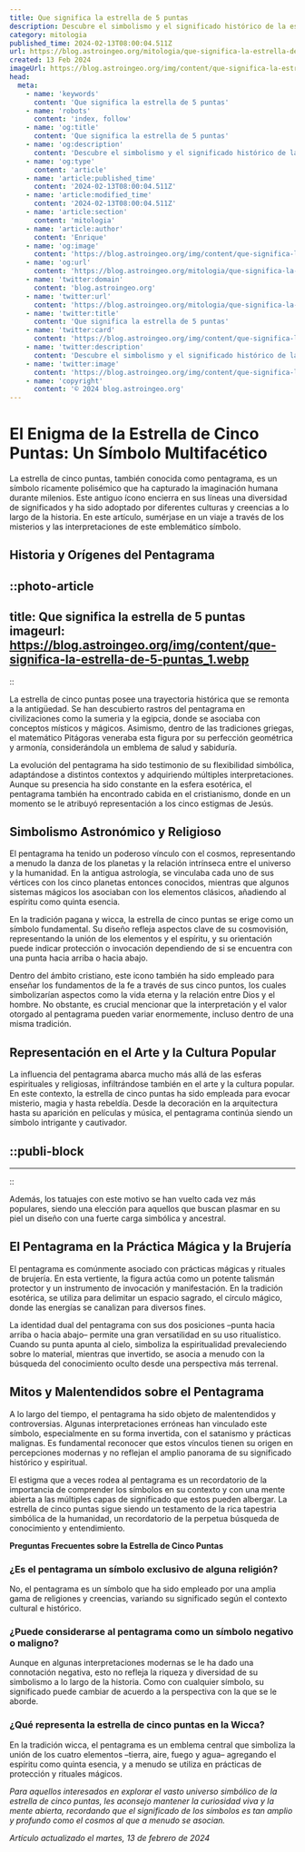 ```yaml
---
title: Que significa la estrella de 5 puntas
description: Descubre el simbolismo y el significado histórico de la estrella de 5 puntas, un símbolo fascinante con raíces en diversas culturas.
category: mitologia
published_time: 2024-02-13T08:00:04.511Z
url: https://blog.astroingeo.org/mitologia/que-significa-la-estrella-de-5-puntas
created: 13 Feb 2024
imageUrl: https://blog.astroingeo.org/img/content/que-significa-la-estrella-de-5-puntas_1.webp
head:
  meta:
    - name: 'keywords'
      content: 'Que significa la estrella de 5 puntas'
    - name: 'robots'
      content: 'index, follow'
    - name: 'og:title'
      content: 'Que significa la estrella de 5 puntas'
    - name: 'og:description'
      content: 'Descubre el simbolismo y el significado histórico de la estrella de 5 puntas, un símbolo fascinante con raíces en diversas culturas.'
    - name: 'og:type'
      content: 'article'
    - name: 'article:published_time'
      content: '2024-02-13T08:00:04.511Z'
    - name: 'article:modified_time'
      content: '2024-02-13T08:00:04.511Z'
    - name: 'article:section'
      content: 'mitologia'
    - name: 'article:author'
      content: 'Enrique'
    - name: 'og:image'
      content: 'https://blog.astroingeo.org/img/content/que-significa-la-estrella-de-5-puntas_1.webp'
    - name: 'og:url'
      content: 'https://blog.astroingeo.org/mitologia/que-significa-la-estrella-de-5-puntas'
    - name: 'twitter:domain'
      content: 'blog.astroingeo.org'
    - name: 'twitter:url'
      content: 'https://blog.astroingeo.org/mitologia/que-significa-la-estrella-de-5-puntas'
    - name: 'twitter:title'
      content: 'Que significa la estrella de 5 puntas'
    - name: 'twitter:card'
      content: 'https://blog.astroingeo.org/img/content/que-significa-la-estrella-de-5-puntas_1.webp'
    - name: 'twitter:description'
      content: 'Descubre el simbolismo y el significado histórico de la estrella de 5 puntas, un símbolo fascinante con raíces en diversas culturas.'
    - name: 'twitter:image'
      content: 'https://blog.astroingeo.org/img/content/que-significa-la-estrella-de-5-puntas_1.webp'
    - name: 'copyright'
      content: '© 2024 blog.astroingeo.org'
---
```

# El Enigma de la Estrella de Cinco Puntas: Un Símbolo Multifacético

La estrella de cinco puntas, también conocida como pentagrama, es un símbolo ricamente polisémico que ha capturado la imaginación humana durante milenios. Este antiguo ícono encierra en sus líneas una diversidad de significados y ha sido adoptado por diferentes culturas y creencias a lo largo de la historia. En este artículo, sumérjase en un viaje a través de los misterios y las interpretaciones de este emblemático símbolo.

## Historia y Orígenes del Pentagrama


::photo-article
---
title: Que significa la estrella de 5 puntas
imageurl: https://blog.astroingeo.org/img/content/que-significa-la-estrella-de-5-puntas_1.webp
---
::


La estrella de cinco puntas posee una trayectoria histórica que se remonta a la antigüedad. Se han descubierto rastros del pentagrama en civilizaciones como la sumeria y la egipcia, donde se asociaba con conceptos místicos y mágicos. Asimismo, dentro de las tradiciones griegas, el matemático Pitágoras veneraba esta figura por su perfección geométrica y armonía, considerándola un emblema de salud y sabiduría.

La evolución del pentagrama ha sido testimonio de su flexibilidad simbólica, adaptándose a distintos contextos y adquiriendo múltiples interpretaciones. Aunque su presencia ha sido constante en la esfera esotérica, el pentagrama también ha encontrado cabida en el cristianismo, donde en un momento se le atribuyó representación a los cinco estigmas de Jesús.

## Simbolismo Astronómico y Religioso

El pentagrama ha tenido un poderoso vínculo con el cosmos, representando a menudo la danza de los planetas y la relación intrínseca entre el universo y la humanidad. En la antigua astrología, se vinculaba cada uno de sus vértices con los cinco planetas entonces conocidos, mientras que algunos sistemas mágicos los asociaban con los elementos clásicos, añadiendo al espíritu como quinta esencia.

En la tradición pagana y wicca, la estrella de cinco puntas se erige como un símbolo fundamental. Su diseño refleja aspectos clave de su cosmovisión, representando la unión de los elementos y el espíritu, y su orientación puede indicar protección o invocación dependiendo de si se encuentra con una punta hacia arriba o hacia abajo.

Dentro del ámbito cristiano, este icono también ha sido empleado para enseñar los fundamentos de la fe a través de sus cinco puntos, los cuales simbolizarían aspectos como la vida eterna y la relación entre Dios y el hombre. No obstante, es crucial mencionar que la interpretación y el valor otorgado al pentagrama pueden variar enormemente, incluso dentro de una misma tradición.

## Representación en el Arte y la Cultura Popular

La influencia del pentagrama abarca mucho más allá de las esferas espirituales y religiosas, infiltrándose también en el arte y la cultura popular. En este contexto, la estrella de cinco puntas ha sido empleada para evocar misterio, magia y hasta rebeldía. Desde la decoración en la arquitectura hasta su aparición en películas y música, el pentagrama continúa siendo un símbolo intrigante y cautivador.


  ::publi-block
  ---
  ---
  ::
  
  
Además, los tatuajes con este motivo se han vuelto cada vez más populares, siendo una elección para aquellos que buscan plasmar en su piel un diseño con una fuerte carga simbólica y ancestral.

## El Pentagrama en la Práctica Mágica y la Brujería

El pentagrama es comúnmente asociado con prácticas mágicas y rituales de brujería. En esta vertiente, la figura actúa como un potente talismán protector y un instrumento de invocación y manifestación. En la tradición esotérica, se utiliza para delimitar un espacio sagrado, el círculo mágico, donde las energías se canalizan para diversos fines.

La identidad dual del pentagrama con sus dos posiciones –punta hacia arriba o hacia abajo– permite una gran versatilidad en su uso ritualístico. Cuando su punta apunta al cielo, simboliza la espiritualidad prevaleciendo sobre lo material, mientras que invertido, se asocia a menudo con la búsqueda del conocimiento oculto desde una perspectiva más terrenal.

## Mitos y Malentendidos sobre el Pentagrama

A lo largo del tiempo, el pentagrama ha sido objeto de malentendidos y controversias. Algunas interpretaciones erróneas han vinculado este símbolo, especialmente en su forma invertida, con el satanismo y prácticas malignas. Es fundamental reconocer que estos vínculos tienen su origen en percepciones modernas y no reflejan el amplio panorama de su significado histórico y espiritual.

El estigma que a veces rodea al pentagrama es un recordatorio de la importancia de comprender los símbolos en su contexto y con una mente abierta a las múltiples capas de significado que estos pueden albergar. La estrella de cinco puntas sigue siendo un testamento de la rica tapestria simbólica de la humanidad, un recordatorio de la perpetua búsqueda de conocimiento y entendimiento.

**Preguntas Frecuentes sobre la Estrella de Cinco Puntas**

### ¿Es el pentagrama un símbolo exclusivo de alguna religión?
No, el pentagrama es un símbolo que ha sido empleado por una amplia gama de religiones y creencias, variando su significado según el contexto cultural e histórico.

### ¿Puede considerarse al pentagrama como un símbolo negativo o maligno?
Aunque en algunas interpretaciones modernas se le ha dado una connotación negativa, esto no refleja la riqueza y diversidad de su simbolismo a lo largo de la historia. Como con cualquier símbolo, su significado puede cambiar de acuerdo a la perspectiva con la que se le aborde.

### ¿Qué representa la estrella de cinco puntas en la Wicca?
En la tradición wicca, el pentagrama es un emblema central que simboliza la unión de los cuatro elementos –tierra, aire, fuego y agua– agregando el espíritu como quinta esencia, y a menudo se utiliza en prácticas de protección y rituales mágicos.

*Para aquellos interesados en explorar el vasto universo simbólico de la estrella de cinco puntas, les aconsejo mantener la curiosidad viva y la mente abierta, recordando que el significado de los símbolos es tan amplio y profundo como el cosmos al que a menudo se asocian.*

_Artículo actualizado el martes, 13 de febrero de 2024_